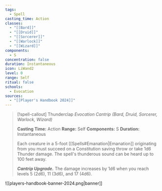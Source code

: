 ```yaml
---
tags:
  - Spell
casting_time: Action
classes:
  - "[[Bard]]"
  - "[[Druid]]"
  - "[[Sorcerer]]"
  - "[[Warlock]]"
  - "[[Wizard]]"
components:
  - S
concentration: false
duration: Instantaneous
icon: LiWand2
level: 0
range: Self
ritual: false
schools:
  - Evocation
sources: 
  - "[[Player's Handbook 2024]]"
---
```

>[!spell-callout] Thunderclap
>_Evocation Cantrip (Bard, Druid, Sorcerer, Warlock, Wizard)_
>
>**Casting Time:** Action
>**Range:** Self
>**Components:** S
>**Duration:** Instantaneous
>
>Each creature in a 5-foot [[Spells#Emanation\|Emanation]] originating from you must succeed on a Constitution saving throw or take 1d6 Thunder damage. The spell's thunderous sound can be heard up to 100 feet away.
>
>**_Cantrip Upgrade._** The damage increases by 1d6 when you reach levels 5 (2d6), 11 (3d6), and 17 (4d6).


![[players-handbook-banner-2024.png|banner]]